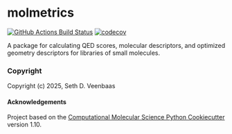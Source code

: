 molmetrics
==============================
[//]: # (Badges)
[![GitHub Actions Build Status](https://github.com/REPLACE_WITH_OWNER_ACCOUNT/molmetrics/workflows/CI/badge.svg)](https://github.com/REPLACE_WITH_OWNER_ACCOUNT/molmetrics/actions?query=workflow%3ACI)
[![codecov](https://codecov.io/gh/REPLACE_WITH_OWNER_ACCOUNT/molmetrics/branch/main/graph/badge.svg)](https://codecov.io/gh/REPLACE_WITH_OWNER_ACCOUNT/molmetrics/branch/main)


A package for calculating QED scores, molecular descriptors, and optimized geometry descriptors for libraries of small molecules.

### Copyright

Copyright (c) 2025, Seth D. Veenbaas


#### Acknowledgements
 
Project based on the 
[Computational Molecular Science Python Cookiecutter](https://github.com/molssi/cookiecutter-cms) version 1.10.
